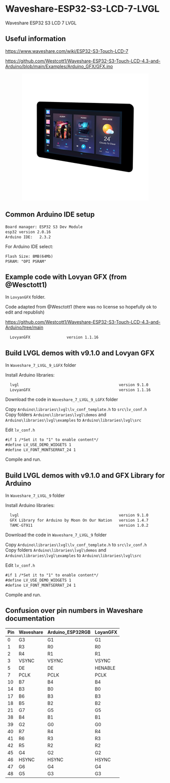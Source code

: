 # Waveshare-ESP32-S3-LCD-7-LVGL
Waveshare ESP32 S3 LCD 7 LVGL



## Useful information

https://www.waveshare.com/wiki/ESP32-S3-Touch-LCD-7


https://github.com/Westcott1/Waveshare-ESP32-S3-Touch-LCD-4.3-and-Arduino/blob/main/Examples/Arduino_GFX/GFX.ino

 

<p align="center">
  <img src="https://github.com/paulhamsh/Waveshare-ESP32-S3-LCD-7-LVGL/blob/main/waveshare-7.jpg" width="400" title="Waveshare ESP32 S3 LCD 7">
</p>

## Common Arduino IDE setup

```
Board manager: ESP32 S3 Dev Module   
esp32 version 2.0.16   
Arduino IDE:   2.3.2   
```

For Arduino IDE select:
```
Flash Size: 8MB(64Mb)
PSRAM: "OPI PSRAM"
```

## Example code with Lovyan GFX (from  @Wesctott1)

In ```LovyanGFX``` folder.       

Code adapted from @Wesctott1 (there was no license so hopefully ok to edit and republish)    

https://github.com/Westcott1/Waveshare-ESP32-S3-Touch-LCD-4.3-and-Arduino/tree/main    

```
  LovyanGFX                version 1.1.16
```

## Build LVGL demos with v9.1.0 and Lovyan GFX

In ```Waveshare_7_LVGL_9_LGFX``` folder     

Install Arduino libraries:
```
  lvgl                                            version 9.1.0
  LovyanGFX                                       version 1.1.16
```

Download the code in ```Waveshare_7_LVGL_9_LGFX``` folder    

Copy ```Arduino\libraries\lvgl\lv_conf_template.h``` to ```src\lv_conf.h```   
Copy folders ```Arduino\libraries\lvgl\demos``` and ```Arduino\libraries\lvgl\examples```  to ```Arduino\libraries\lvgl\src```     

Edit ```lv_conf.h```    
```
#if 1 /*Set it to "1" to enable content*/
#define LV_USE_DEMO_WIDGETS 1
#define LV_FONT_MONTSERRAT_24 1
```

Compile and run.    
  
## Build LVGL demos with v9.1.0 and GFX Library for Arduino

In ```Waveshare_7_LVGL_9``` folder     

Install Arduino libraries:
```
  lvgl                                            version 9.1.0
  GFX Library for Arduino by Moon On Our Nation   version 1.4.7
  TAMC-GT911                                      version 1.0.2
```

Download the code in ```Waveshare_7_LVGL_9``` folder    

Copy ```Arduino\libraries\lvgl\lv_conf_template.h``` to ```src\lv_conf.h```   
Copy folders ```Arduino\libraries\lvgl\demos``` and ```Arduino\libraries\lvgl\examples```  to ```Arduino\libraries\lvgl\src```     

Edit ```lv_conf.h```    
```
#if 1 /*Set it to "1" to enable content*/
#define LV_USE_DEMO_WIDGETS 1
#define LV_FONT_MONTSERRAT_24 1
```

Compile and run.    

## Confusion over pin numbers in Waveshare documentation   

Pin  | Waveshare      | Arduino_ESP32RGB | LoyanGFX 
-----|----------------|------------------|-------------
  0  |     G3         |    G1            |    G1   
  1  |     R3         |    R0            |    R0   
  2  |     R4         |    R1            |    R1      
  3  |     VSYNC      |    VSYNC         |    VSYNC       
  5  |     DE         |    DE            |    HENABLE      
  7  |     PCLK       |    PCLK          |    PCLK       
 10  |     B7         |    B4            |    B4       
 14  |     B3         |    B0            |    B0       
 17  |     B6         |    B3            |    B3     
 18  |     B5         |    B2            |    B2    
 21  |     G7         |    G5            |    G5       
 38  |     B4         |    B1            |    B1   
 39  |     G2         |    G0            |    G0
 40  |     R7         |    R4            |    R4       
 41  |     R6         |    R3            |    R3      
 42  |     R5         |    R2            |    R2       
 45  |     G4         |    G2            |    G2       
 46  |     HSYNC      |    HSYNC         |    HSYNC     
 47  |     G6         |    G4            |    G4    
 48  |     G5         |    G3            |    G3       
      

